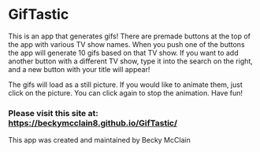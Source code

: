 # GifTastic

This is an app that generates gifs!  There are premade buttons at the top of the app with various TV show names.  When you push one of the buttons the app will generate 10 gifs based on that TV show.  If you want to add another button with a different TV show, type it into the search on the right, and a new button with your title will appear!  

The gifs will load as a still picture. If you would like to animate them, just click on the picture.  You can click again to stop the animation.  Have fun!  

### Please visit this site at:  https://beckymcclain8.github.io/GifTastic/

This app was created and maintained by Becky McClain